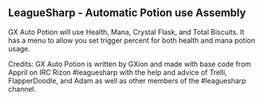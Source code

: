 LeagueSharp - Automatic Potion use Assembly
-----------

GX Auto Potion will use Health, Mana, Crystal Flask, and Total Biscuits.  It has a menu to allow you set trigger percent for both health and mana potion usage.


Credits:  GX Auto Potion is written by GXion and made with base code from Appril on IRC Rizon #leaguesharp with the help and advice of Trelli, FlapperDoodle, and Adam as well as other members of the #leaguesharp channel.